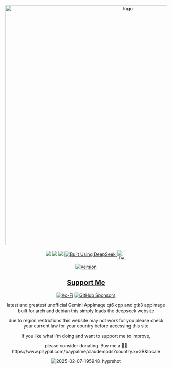 <p align="center">
    <img width="750" src="https://i.postimg.cc/Dzt3wkW2/Google-Gemini-logo-svg.png" alt="logo">
</p>

<div align="center">

  <a href="https://www.linux.org" target="_blank"><img src="https://img.shields.io/badge/OS-Linux-e06c75?style=for-the-badge&logo=linux" /></a>
           <a href="https://archlinux.org" target="_blank"><img src="https://img.shields.io/badge/DISTRO-Arch-56b6c2?style=for-the-badge&logo=arch-linux" /></a>
           <a href="https://www.debian.org" target="_blank"><img src="https://img.shields.io/badge/DISTRO-Debian-CE0058?style=for-the-badge&logo=Debian" /></a>
  </a>
  <a href="https://chat.deepseek.com/" target="_blank">
  <img src="https://img.shields.io/badge/Built_Using-DeepSeek-4D6BFE?style=for-the-badge&logo=deepseek&logoColor=4D6BFE" alt="Built Using DeepSeek">
  <img src="https://i.postimg.cc/ydBbyvRt/Deepseek.jpg" alt="DeepSeek Logo" style="height: 30px; vertical-align: middle;">
</a>

<div align="center">

[![Version](https://img.shields.io/github/v/release/claudemods/GeminiAppImage?color=FFD700&label=Latest%20Release&style=for-the-badge)](https://github.com/claudemods/GeminiAppImage/releases/tag/v1.0-07-02-2025)
<div align="center">

## [ Support Me ](https://www.paypal.com/paypalme/claudemods?country.x=GB&locale)

</div>

<div align="center">

[![Ko-Fi](https://img.shields.io/badge/Ko--fi-F16061?style=for-the-badge&label=claudemods&color=3399FF&Linux&logo=ko-fi&logoColor=white)](https://ko-fi.com/claudemods)
[![GitHub Sponsors](https://img.shields.io/badge/sponsor-30363D?style=for-the-badge&label=claudemods&color=A836FF&logo=GitHub-Sponsors&logoColor=#white)](https://github.com/sponsors/claudemods)</div>




latest and greatest unofficial Gemini AppImage
qt6 cpp and gtk3 appimage built for arch and debian
this simply loads the deepseek website 

due to region restrictions 
this website may not work for you please check your current law for your country before accessing this site


If you like what I'm doing and want to support me to improve, 
<div align="center">
please consider donating. Buy me a 🍕🥧 https://www.paypal.com/paypalme/claudemods?country.x=GB&locale

![2025-02-07-195948_hyprshot](https://github.com/user-attachments/assets/b13ef88f-c925-4a8a-a1c3-450339bf5fff)





